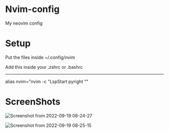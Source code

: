 # Nvim-config

My neovim config

# Setup 

Put the files inside ~/.config/nvim 

Add this inside your .zshrc or .bashrc
***
alias nvim="nvim -c "LspStart pyright ""


# ScreenShots
![Screenshot from 2022-09-19 08-24-27](https://user-images.githubusercontent.com/59633184/190942629-072deb8c-73cd-4e8b-b0a8-e7ab59180929.png)

![Screenshot from 2022-09-19 08-25-15](https://user-images.githubusercontent.com/59633184/190942634-5662e239-2f90-4844-b8cc-f1b820b6c820.png)
